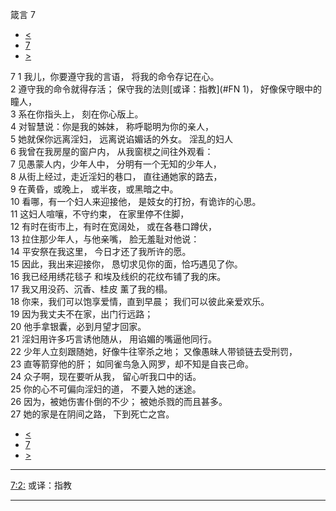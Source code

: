 ﻿





 箴言 7




* [<](bible/PRO06.md)
* [7](bible/PRO.md)
* [>](bible/PRO08.md)



 
7 
1 我儿，你要遵守我的言语， 将我的命令存记在心。  
2 遵守我的命令就得存活； 保守我的法则[或译：指教](#FN
1)， 好像保守眼中的瞳人，  
3 系在你指头上， 刻在你心版上。  
4 对智慧说：你是我的姊妹， 称呼聪明为你的亲人，  
5 她就保你远离淫妇， 远离说谄媚话的外女。 淫乱的妇人  
6 我曾在我房屋的窗户内， 从我窗棂之间往外观看：  
7 见愚蒙人内，少年人中， 分明有一个无知的少年人，  
8 从街上经过，走近淫妇的巷口， 直往通她家的路去，  
9 在黄昏，或晚上， 或半夜，或黑暗之中。     
10 看哪，有一个妇人来迎接他， 是妓女的打扮，有诡诈的心思。  
11 这妇人喧嚷，不守约束， 在家里停不住脚，  
12 有时在街市上，有时在宽阔处， 或在各巷口蹲伏，  
13 拉住那少年人，与他亲嘴， 脸无羞耻对他说：  
14 平安祭在我这里， 今日才还了我所许的愿。  
15 因此，我出来迎接你， 恳切求见你的面，恰巧遇见了你。  
16 我已经用绣花毯子 和埃及线织的花纹布铺了我的床。  
17 我又用没药、沉香、桂皮 薰了我的榻。  
18 你来，我们可以饱享爱情，直到早晨； 我们可以彼此亲爱欢乐。  
19 因为我丈夫不在家，出门行远路；  
20 他手拿银囊，必到月望才回家。     
21 淫妇用许多巧言诱他随从， 用谄媚的嘴逼他同行。  
22 少年人立刻跟随她，好像牛往宰杀之地； 又像愚昧人带锁链去受刑罚，  
23 直等箭穿他的肝； 如同雀鸟急入网罗，却不知是自丧己命。     
24 众子啊，现在要听从我， 留心听我口中的话。  
25 你的心不可偏向淫妇的道， 不要入她的迷途。  
26 因为，被她伤害仆倒的不少； 被她杀戮的而且甚多。  
27 她的家是在阴间之路， 下到死亡之宫。 
* [<](bible/PRO06.md)
* [7](bible/PRO.md)
* [>](bible/PRO08.md)





---


[7:2:](#V2)
或译：指教




---









